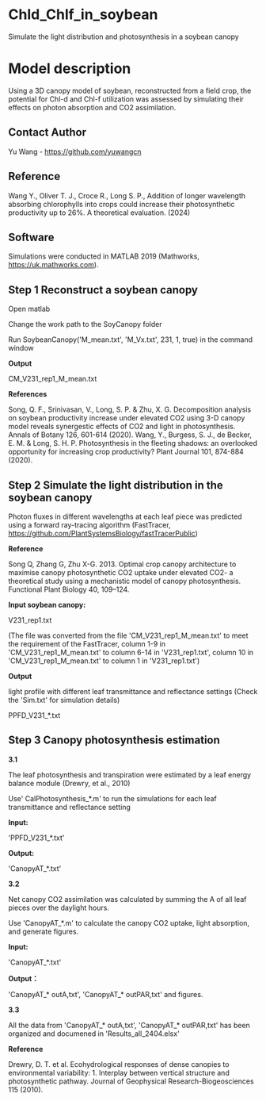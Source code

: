 # Chld_Chlf_in_soybean
Simulate the light distribution and photosynthesis in a soybean canopy

Model description
===
Using a 3D canopy model of soybean, reconstructed from a field crop, the potential for Chl-d and Chl-f utilization was assessed by simulating their effects on photon absorption and CO2 assimilation. 

Contact Author
---
Yu Wang - https://github.com/yuwangcn

Reference
---
Wang Y., Oliver T. J., Croce R., Long S. P., Addition of longer wavelength absorbing chlorophylls into crops could increase their photosynthetic productivity up to 26%. A theoretical evaluation. (2024)

Software
---
Simulations were conducted in MATLAB 2019 (Mathworks, https://uk.mathworks.com).

Step 1   Reconstruct a soybean canopy 
---
Open matlab

Change the work path to the SoyCanopy folder

Run SoybeanCanopy('M_mean.txt', 'M_Vx.txt', 231, 1, true) in the command window

**Output**

CM_V231_rep1_M_mean.txt

**References**

Song, Q. F., Srinivasan, V., Long, S. P. & Zhu, X. G. Decomposition analysis on soybean productivity increase under elevated CO2 using 3-D canopy model reveals synergestic effects of CO2 and light in photosynthesis. Annals of Botany 126, 601-614 (2020). 
Wang, Y., Burgess, S. J., de Becker, E. M. & Long, S. H. P. Photosynthesis in the fleeting shadows: an overlooked opportunity for increasing crop productivity? Plant Journal 101, 874-884 (2020).

Step 2   Simulate the light distribution in the soybean canopy
---
Photon fluxes in different wavelengths at each leaf piece was predicted using a forward ray-tracing algorithm (FastTracer, https://github.com/PlantSystemsBiology/fastTracerPublic)

**Reference**

Song Q, Zhang G, Zhu X-G. 2013. Optimal crop canopy architecture to maximise canopy photosynthetic CO2 uptake under elevated CO2- a theoretical study using a mechanistic model of canopy photosynthesis. Functional Plant Biology 40, 109–124.

**Input soybean canopy:**

V231_rep1.txt

(The file was converted from the file 'CM_V231_rep1_M_mean.txt' to meet the requirement of the FastTracer, column 1-9 in 'CM_V231_rep1_M_mean.txt' to column 6-14 in 'V231_rep1.txt', column 10 in 'CM_V231_rep1_M_mean.txt' to column 1 in 'V231_rep1.txt')

**Output** 

light profile with different leaf transmittance and reflectance settings (Check the 'Sim.txt' for simulation details)

PPFD_V231_*.txt

Step 3   Canopy photosynthesis estimation
---
**3.1**

The leaf photosynthesis and transpiration were estimated by a leaf energy balance module (Drewry, et al., 2010)

Use' CalPhotosynthesis_*.m' to run the simulations for each leaf transmittance and reflectance setting

**Input:** 

'PPFD_V231_*.txt'

**Output:** 

'CanopyAT_*.txt'


**3.2**

Net canopy CO2 assimilation was calculated by summing the A of all leaf pieces over the daylight hours.

Use 'CanopyAT_*.m' to calculate the canopy CO2 uptake, light absorption, and generate figures.

**Input:**  

'CanopyAT_*.txt'

**Output：**

'CanopyAT_* outA,txt', 'CanopyAT_* outPAR,txt' and figures.


**3.3**

All the data from 'CanopyAT_* outA,txt', 'CanopyAT_* outPAR,txt' has been organized and documened in 'Results_all_2404.elsx'

**Reference** 

Drewry, D. T. et al. Ecohydrological responses of dense canopies to environmental variability: 1. Interplay between vertical structure and photosynthetic pathway. Journal of Geophysical Research-Biogeosciences 115 (2010).
